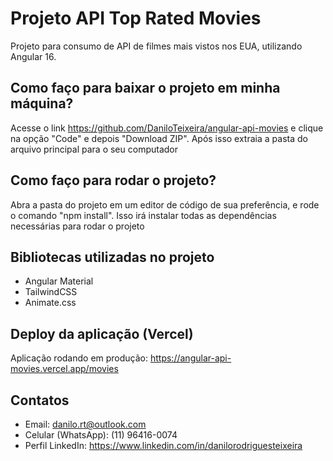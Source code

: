 # Projeto API Top Rated Movies

Projeto para consumo de API de filmes mais vistos nos EUA, utilizando Angular 16.

## Como faço para baixar o projeto em minha máquina?

Acesse o link https://github.com/DaniloTeixeira/angular-api-movies e clique na opção "Code" e depois "Download ZIP". Após isso extraia a pasta do arquivo principal para o seu computador

## Como faço para rodar o projeto?

Abra a pasta do projeto em um editor de código de sua preferência, e rode o comando "npm install". Isso irá instalar todas as dependências necessárias para rodar o projeto

## Bibliotecas utilizadas no projeto

- Angular Material
- TailwindCSS
- Animate.css

## Deploy da aplicação (Vercel)

Aplicação rodando em produção: https://angular-api-movies.vercel.app/movies

## Contatos

- Email: danilo.rt@outlook.com
- Celular (WhatsApp): (11) 96416-0074
- Perfil LinkedIn: https://www.linkedin.com/in/danilorodriguesteixeira
